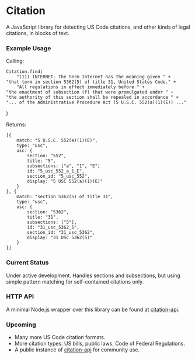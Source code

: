 # Citation

A JavaScript library for detecting US Code citations, and other kinds of legal citations, in blocks of text.


### Example Usage

Calling:

	Citation.find(
		"(11) INTERNET- The term Internet has the meaning given " +
    "that term in section 5362(5) of title 31, United States Code." +
		"All regulations in effect immediately before " +
    "the enactment of subsection (f) that were promulgated under " +
    "the authority of this section shall be repealed in accordance " +
    "... of the Administrative Procedure Act (5 U.S.C. 552(a)(1)(E)) ..."
  )

Returns:

	[{
		match: "5 U.S.C. 552(a)(1)(E)",
		type: "usc",
		usc: {
			section: "552",
			title: "5",
			subsections: ["a", "1", "E"]
			id: "5_usc_552_a_1_E",
			section_id: "5_usc_552",
			display: "5 USC 552(a)(1)(E)"
		}
	}, {
		match: "section 5362(5) of title 31",
		type: "usc",
		usc: {
			section: "5362",
			title: "31",
			subsections: ["5"],
			id: "31_usc_5362_5",
			section_id: "31_usc_5362",
			display: "31 USC 5362(5)"
		}
	}]


### Current Status

Under active development. Handles sections and subsections, but using simple pattern matching for self-contained citations only.


### HTTP API

A minimal Node.js wrapper over this library can be found at [citation-api](https://github.com/sunlightlabs/citation-api).


### Upcoming

* Many more US Code citation formats.
* More citation types: US bills, public laws, Code of Federal Regulations.
* A public instance of [citation-api](https://github.com/sunlightlabs/citation-api) for community use.